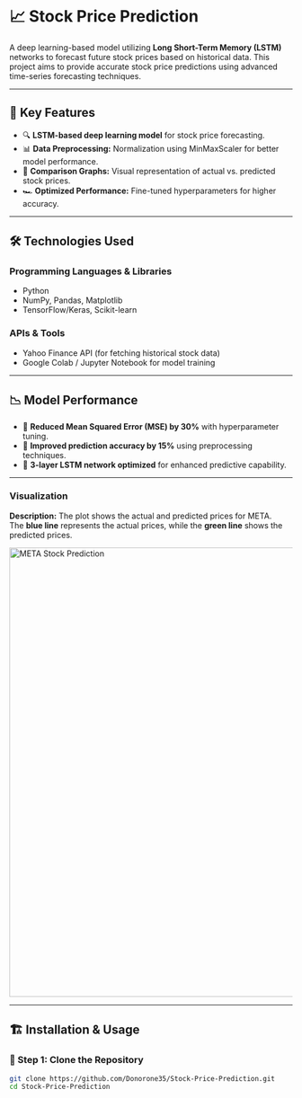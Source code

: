 # 📈 Stock Price Prediction  

A deep learning-based model utilizing **Long Short-Term Memory (LSTM)** networks to forecast future stock prices based on historical data. This project aims to provide accurate stock price predictions using advanced time-series forecasting techniques.  

---

## 🚀 Key Features  
- 🔍 **LSTM-based deep learning model** for stock price forecasting.  
- 📊 **Data Preprocessing:** Normalization using MinMaxScaler for better model performance.  
- 🔄 **Comparison Graphs:** Visual representation of actual vs. predicted stock prices.  
- 🏎️ **Optimized Performance:** Fine-tuned hyperparameters for higher accuracy.  

---

## 🛠️ Technologies Used  

### Programming Languages & Libraries  
- Python  
- NumPy, Pandas, Matplotlib  
- TensorFlow/Keras, Scikit-learn  

### APIs & Tools  
- Yahoo Finance API (for fetching historical stock data)  
- Google Colab / Jupyter Notebook for model training  

---

## 📉 Model Performance  
- 🚀 **Reduced Mean Squared Error (MSE) by 30%** with hyperparameter tuning.  
- 🎯 **Improved prediction accuracy by 15%** using preprocessing techniques.  
- 📌 **3-layer LSTM network optimized** for enhanced predictive capability.  

---

### **Visualization**
**Description:** The plot shows the actual and predicted prices for META.  
The **blue line** represents the actual prices, while the **green line** shows the predicted prices.

<img width="800" alt="META Stock Prediction" src="[image.png](https://private-user-images.githubusercontent.com/168752304/414117239-e7c996b8-27ce-4e7d-bbfa-ed2f2100dfc6.png?jwt=eyJhbGciOiJIUzI1NiIsInR5cCI6IkpXVCJ9.eyJpc3MiOiJnaXRodWIuY29tIiwiYXVkIjoicmF3LmdpdGh1YnVzZXJjb250ZW50LmNvbSIsImtleSI6ImtleTUiLCJleHAiOjE3Mzk4NTk0OTEsIm5iZiI6MTczOTg1OTE5MSwicGF0aCI6Ii8xNjg3NTIzMDQvNDE0MTE3MjM5LWU3Yzk5NmI4LTI3Y2UtNGU3ZC1iYmZhLWVkMmYyMTAwZGZjNi5wbmc_WC1BbXotQWxnb3JpdGhtPUFXUzQtSE1BQy1TSEEyNTYmWC1BbXotQ3JlZGVudGlhbD1BS0lBVkNPRFlMU0E1M1BRSzRaQSUyRjIwMjUwMjE4JTJGdXMtZWFzdC0xJTJGczMlMkZhd3M0X3JlcXVlc3QmWC1BbXotRGF0ZT0yMDI1MDIxOFQwNjEzMTFaJlgtQW16LUV4cGlyZXM9MzAwJlgtQW16LVNpZ25hdHVyZT0xNmM4N2VhYmJkZjQzMjI1YzNiMTVmZTUwMGI2OWNlMDBiNDY0Y2IxODI1NjlhOGQzNDQ3ODZkNWFlMzBiZjc1JlgtQW16LVNpZ25lZEhlYWRlcnM9aG9zdCJ9.DlakXchkRM1SCSeZWnLVcxigk2qLAkT9lcZqEcs8Tvg)">

---

## 🏗️ Installation & Usage  

### 🔹 Step 1: Clone the Repository  
```bash
git clone https://github.com/Donorone35/Stock-Price-Prediction.git
cd Stock-Price-Prediction

